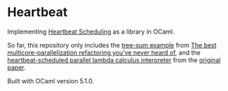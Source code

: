 # Heartbeat

Implementing [Heartbeat Scheduling](https://www.chargueraud.org/research/2018/heartbeat/heartbeat.pdf) as a library in OCaml.

So far, this repository only includes the [tree-sum example](lib/tree_sum.ml) from [The best multicore-parallelization refactoring you’ve never heard of](https://www.andrew.cmu.edu/user/mrainey/papers/pardefunc.pdf),
and the [heartbeat-scheduled parallel lambda calculus interpreter](lib/par_lc.ml) from the [original paper](https://www.chargueraud.org/research/2018/heartbeat/heartbeat.pdf).

Built with OCaml version 5.1.0.